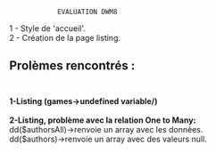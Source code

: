                 EVALUATION DWM8
                
1 - Style de 'accueil'.<br>
2 - Création de la page listing.


<h2>Prolèmes rencontrés :<br><br></h2>
<strong>1-Listing (games->undefined variable/)</strong>
<br><br>
<strong>2-Listing, problème avec la relation One to Many:<br></strong>
dd($authorsAll)->renvoie un array avec les données.
<br>dd($authors)->renvoie un array avec des valeurs null.

